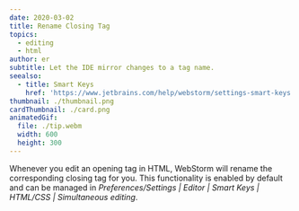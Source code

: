 ```yaml
---
date: 2020-03-02
title: Rename Closing Tag
topics:
  - editing
  - html
author: er
subtitle: Let the IDE mirror changes to a tag name.
seealso:
  - title: Smart Keys
    href: 'https://www.jetbrains.com/help/webstorm/settings-smart-keys.html'
thumbnail: ./thumbnail.png
cardThumbnail: ./card.png
animatedGif:
  file: ./tip.webm
  width: 600
  height: 300
---
```

Whenever you edit an opening tag in HTML, WebStorm will rename the corresponding 
closing tag for you. This functionality is enabled by default and can be managed 
in *Preferences/Settings | Editor | Smart Keys | HTML/CSS | Simultaneous <tag></tag> editing*.
